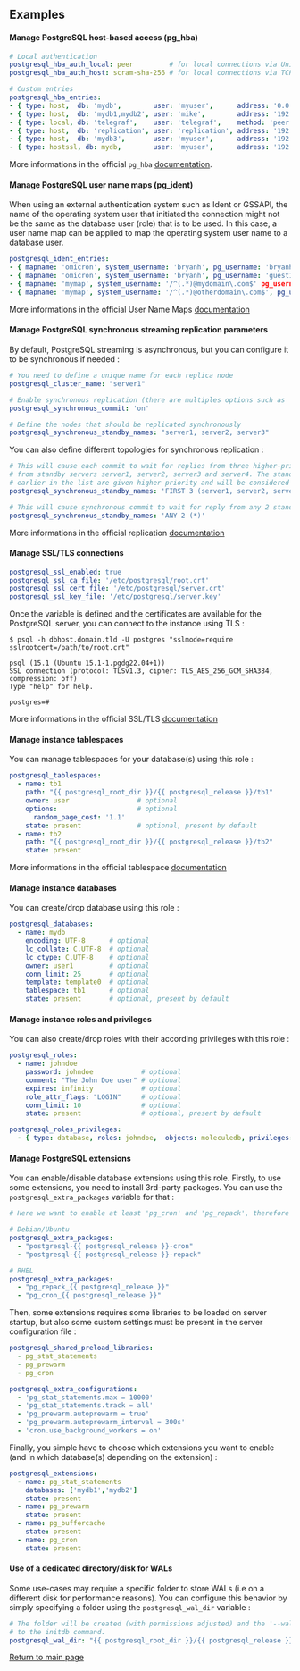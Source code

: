 Examples
--------

#### Manage PostgreSQL host-based access (pg_hba)

```YAML
# Local authentication
postgresql_hba_auth_local: peer         # for local connections via Unix-domain socket
postgresql_hba_auth_host: scram-sha-256 # for local connections via TCP/IP

# Custom entries
postgresql_hba_entries:
- { type: host,  db: 'mydb',        user: 'myuser',      address: '0.0.0.0/0',         method: 'scram-sha-256' }
- { type: host,  db: 'mydb1,mydb2', user: 'mike',        address: '192.168.122.0/24',  method: 'md5' }
- { type: local, db: 'telegraf',    user: 'telegraf',    method: 'peer' }
- { type: host,  db: 'replication', user: 'replication', address: '192.168.122.10/32', method: 'scram-sha-256' }
- { type: host,  db: 'mydb3',       user: 'myuser',      address: '192.168.122.10/32', method: 'ldap', auth_options: 'ldapserver=ldap.example.net ldapbasedn="dc=example, dc=net" ldapsearchfilter="(|(uid=$username)(mail=$username))"' }
- { type: hostssl, db: mydb,        user: 'myuser',      address: '192.168.122.0/24',  method: 'scram-sha-256' }
```

More informations in the official `pg_hba` [documentation](https://www.postgresql.org/docs/current/auth-pg-hba-conf.html).

#### Manage PostgreSQL user name maps (pg_ident)

When using an external authentication system such as Ident or GSSAPI, the name of the operating system user that initiated the connection might not be the same as the database user (role) that is to be used. In this case, a user name map can be applied to map the operating system user name to a database user. 

```YAML
postgresql_ident_entries:
- { mapname: 'omicron', system_username: 'bryanh', pg_username: 'bryanh' }
- { mapname: 'omicron', system_username: 'bryanh', pg_username: 'guest1' }
- { mapname: 'mymap', system_username: '/^(.*)@mydomain\.com$' pg_username: '\1' }
- { mapname: 'mymap', system_username: '/^(.*)@otherdomain\.com$', pg_username: 'guest' }
```

More informations in the official User Name Maps [documentation](https://www.postgresql.org/docs/current/auth-username-maps.html)

#### Manage PostgreSQL synchronous streaming replication parameters

By default, PostgreSQL streaming is asynchronous, but you can configure it to be synchronous if needed :

```YAML
# You need to define a unique name for each replica node
postgresql_cluster_name: "server1"

# Enable synchronous replication (there are multiples options such as 'on', 'remote_write' and 'remote_apply')
postgresql_synchronous_commit: 'on'

# Define the nodes that should be replicated synchronously
postgresql_synchronous_standby_names: "server1, server2, server3"
```

You can also define different topologies for synchronous replication :

```YAML
# This will cause each commit to wait for replies from three higher-priority standbys chosen 
# from standby servers server1, server2, server3 and server4. The standbys whose names appear 
# earlier in the list are given higher priority and will be considered as synchronous.
postgresql_synchronous_standby_names: 'FIRST 3 (server1, server2, server3, server4)'

# This will cause synchronous commit to wait for reply from any 2 standby servers
postgresql_synchronous_standby_names: 'ANY 2 (*)'
```

More informations in the official replication [documentation](https://www.postgresql.org/docs/current/runtime-config-replication.html)

#### Manage SSL/TLS connections

```YAML
postgresql_ssl_enabled: true
postgresql_ssl_ca_file: '/etc/postgresql/root.crt'
postgresql_ssl_cert_file: '/etc/postgresql/server.crt'
postgresql_ssl_key_file: '/etc/postgresql/server.key'
```

Once the variable is defined and the certificates are available for the PostgreSQL server, you can connect to the instance using TLS :

```shell
$ psql -h dbhost.domain.tld -U postgres "sslmode=require sslrootcert=/path/to/root.crt"

psql (15.1 (Ubuntu 15.1-1.pgdg22.04+1))
SSL connection (protocol: TLSv1.3, cipher: TLS_AES_256_GCM_SHA384, compression: off)
Type "help" for help.

postgres=#
```

More informations in the official SSL/TLS [documentation](https://www.postgresql.org/docs/current/ssl-tcp.html)

#### Manage instance tablespaces

You can manage tablespaces for your database(s) using this role :

```YAML
postgresql_tablespaces:
  - name: tb1
    path: "{{ postgresql_root_dir }}/{{ postgresql_release }}/tb1"
    owner: user                 # optional
    options:                    # optional
      random_page_cost: '1.1'
    state: present              # optional, present by default
  - name: tb2
    path: "{{ postgresql_root_dir }}/{{ postgresql_release }}/tb2"
    state: present
```

More informations in the official tablespace [documentation](https://www.postgresql.org/docs/current/manage-ag-tablespaces.html)

#### Manage instance databases

You can create/drop database using this role :

```YAML
postgresql_databases:
  - name: mydb
    encoding: UTF-8      # optional
    lc_collate: C.UTF-8  # optional
    lc_ctype: C.UTF-8    # optional
    owner: user1         # optional
    conn_limit: 25       # optional
    template: template0  # optional
    tablespace: tb1      # optional
    state: present       # optional, present by default
```

#### Manage instance roles and privileges

You can also create/drop roles with their according privileges with this role :

```YAML
postgresql_roles:
  - name: johndoe
    password: johndoe            # optional
    comment: "The John Doe user" # optional
    expires: infinity            # optional
    role_attr_flags: "LOGIN"     # optional
    conn_limit: 10               # optional
    state: present               # optional, present by default

postgresql_roles_privileges:
  - { type: database, roles: johndoe,  objects: moleculedb, privileges: 'CONNECT' }
```

#### Manage PostgreSQL extensions

You can enable/disable database extensions using this role. Firstly, to use some extensions, you need to install 3rd-party packages. You can use the `postgresql_extra_packages` variable for that :

```YAML
# Here we want to enable at least 'pg_cron' and 'pg_repack', therefore we need to install 2 additional packages

# Debian/Ubuntu
postgresql_extra_packages:
  - "postgresql-{{ postgresql_release }}-cron"
  - "postgresql-{{ postgresql_release }}-repack"

# RHEL
postgresql_extra_packages:
  - "pg_repack_{{ postgresql_release }}"
  - "pg_cron_{{ postgresql_release }}"
```

Then, some extensions requires some libraries to be loaded on server startup, but also some custom settings must be present in the server configuration file :

```YAML
postgresql_shared_preload_libraries:
  - pg_stat_statements
  - pg_prewarm
  - pg_cron

postgresql_extra_configurations:
  - 'pg_stat_statements.max = 10000'
  - 'pg_stat_statements.track = all'
  - 'pg_prewarm.autoprewarm = true'
  - 'pg_prewarm.autoprewarm_interval = 300s'
  - 'cron.use_background_workers = on'
```

Finally, you simple have to choose which extensions you want to enable (and in which database(s) depending on the extension) :

```YAML
postgresql_extensions:
  - name: pg_stat_statements
    databases: ['mydb1','mydb2']
    state: present
  - name: pg_prewarm
    state: present
  - name: pg_buffercache
    state: present
  - name: pg_cron
    state: present
```

#### Use of a dedicated directory/disk for WALs

Some use-cases may require a specific folder to store WALs (i.e on a different disk for performance reasons). You can configure this behavior by simply specifying a folder using the `postgresql_wal_dir` variable :

```YAML
# The folder will be created (with permissions adjusted) and the '--waldir' flag will be passed
# to the initdb command.
postgresql_wal_dir: "{{ postgresql_root_dir }}/{{ postgresql_release }}/wal"
```

[Return to main page](../README.md)
